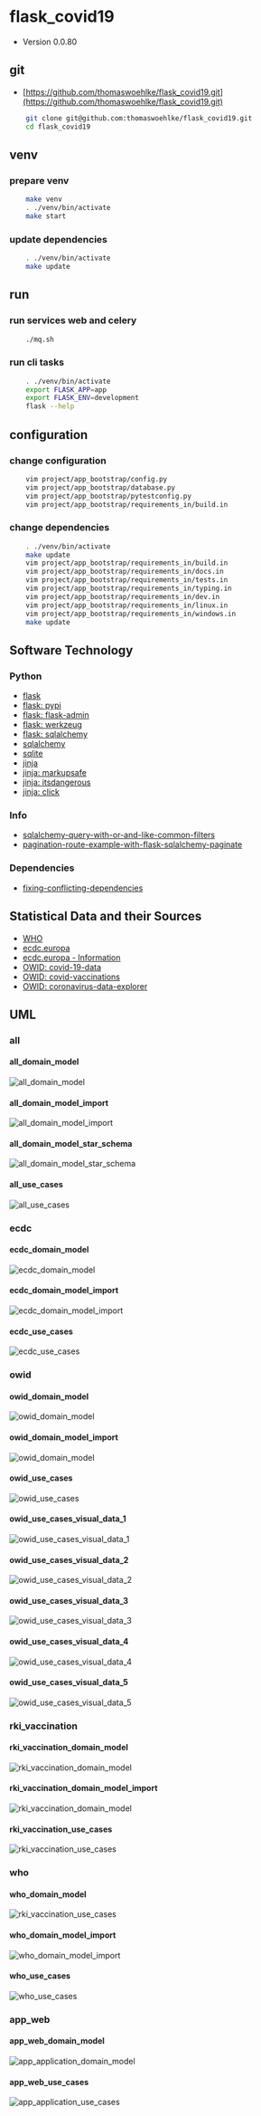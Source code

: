 # flask_covid19

* Version 0.0.80

## git

* [https://github.com/thomaswoehlke/flask_covid19.git](https://github.com/thomaswoehlke/flask_covid19.git)

````bash
    git clone git@github.com:thomaswoehlke/flask_covid19.git
    cd flask_covid19
````

## venv

### prepare venv

````bash
    make venv
    . ./venv/bin/activate
    make start
````

### update dependencies

````bash
    . ./venv/bin/activate
    make update
 ````

## run

### run services web and celery

````bash
    ./mq.sh
````

### run cli tasks

````bash
    . ./venv/bin/activate
    export FLASK_APP=app
    export FLASK_ENV=development
    flask --help
````

## configuration

### change configuration

````bash
    vim project/app_bootstrap/config.py
    vim project/app_bootstrap/database.py
    vim project/app_bootstrap/pytestconfig.py
    vim project/app_bootstrap/requirements_in/build.in
````

### change dependencies

````bash
    . ./venv/bin/activate
    make update
    vim project/app_bootstrap/requirements_in/build.in
    vim project/app_bootstrap/requirements_in/docs.in
    vim project/app_bootstrap/requirements_in/tests.in
    vim project/app_bootstrap/requirements_in/typing.in
    vim project/app_bootstrap/requirements_in/dev.in
    vim project/app_bootstrap/requirements_in/linux.in
    vim project/app_bootstrap/requirements_in/windows.in
    make update
````

## Software Technology

### Python

* [flask](https://flask.palletsprojects.com/en/1.1.x/)
* [flask: pypi](https://pypi.org/project/Flask/)
* [flask: flask-admin](https://github.com/flask-admin/flask-admin/)
* [flask: werkzeug](https://werkzeug.palletsprojects.com/en/1.0.x/)
* [flask: sqlalchemy](https://flask.palletsprojects.com/en/1.1.x/patterns/sqlalchemy/)
* [sqlalchemy](https://docs.sqlalchemy.org/en/13/)
* [sqlite](https://sqlite.org/docs.html)
* [jinja](https://jinja.palletsprojects.com/en/2.11.x/)
* [jinja: markupsafe](https://palletsprojects.com/p/markupsafe/)
* [jinja: itsdangerous](https://palletsprojects.com/p/itsdangerous/)
* [jinja: click](https://palletsprojects.com/p/click/)

### Info

* [sqlalchemy-query-with-or-and-like-common-filters](http://www.leeladharan.com/sqlalchemy-query-with-or-and-like-common-filters)
* [pagination-route-example-with-flask-sqlalchemy-paginate](https://riptutorial.com/flask/example/22201/pagination-route-example-with-flask-sqlalchemy-paginate)

### Dependencies

* [fixing-conflicting-dependencies](https://pip.pypa.io/en/latest/user_guide/#fixing-conflicting-dependencies)

## Statistical Data and their Sources

* [WHO](https://covid19.who.int/WHO-COVID-19-global-data.csv)
* [ecdc.europa](https://opendata.ecdc.europa.eu/covid19/casedistribution/csv)
* [ecdc.europa - Information](https://www.ecdc.europa.eu/en/publications-data/download-todays-data-geographic-distribution-covid-19-cases-worldwide)
* [OWID: covid-19-data](https://github.com/owid/covid-19-data)
* [OWID: covid-vaccinations](https://ourworldindata.org/covid-vaccinations)
* [OWID: coronavirus-data-explorer](https://ourworldindata.org/explorers/coronavirus-data-explorer)

## UML

### all

#### all_domain_model

![all_domain_model](uml/data_all/uml/img/all_domain_model.png)

#### all_domain_model_import

![all_domain_model_import](uml/data_all/uml/img/all_domain_model_import.png)

#### all_domain_model_star_schema

![all_domain_model_star_schema](uml/data_all/uml/img/all_domain_model_star_schema.png)

#### all_use_cases

![all_use_cases](uml/data_all/uml/img/all_use_cases.png)

### ecdc

#### ecdc_domain_model

![ecdc_domain_model](uml/data_ecdc/uml/img/ecdc_domain_model.png)

#### ecdc_domain_model_import

![ecdc_domain_model_import](uml/data_ecdc/uml/img/ecdc_domain_model_import.png)

#### ecdc_use_cases

![ecdc_use_cases](uml/data_ecdc/uml/img/ecdc_use_cases.png)

### owid

#### owid_domain_model

![owid_domain_model](uml/data_owid/img/owid_domain_model.png)

#### owid_domain_model_import

![owid_domain_model](uml/data_owid/img/owid_domain_model_import.png)

#### owid_use_cases

![owid_use_cases](uml/data_owid/img/owid_use_cases.png)

#### owid_use_cases_visual_data_1

![owid_use_cases_visual_data_1](uml/data_owid/use_cases__visual_data/img/owid_use_cases_visual_data_1.png)

#### owid_use_cases_visual_data_2

![owid_use_cases_visual_data_2](uml/data_owid/use_cases__visual_data/img/owid_use_cases_visual_data_2.png)

#### owid_use_cases_visual_data_3

![owid_use_cases_visual_data_3](uml/data_owid/use_cases__visual_data/img/owid_use_cases_visual_data_3.png)

#### owid_use_cases_visual_data_4

![owid_use_cases_visual_data_4](uml/data_owid/use_cases__visual_data/img/owid_use_cases_visual_data_4.png)

#### owid_use_cases_visual_data_5

![owid_use_cases_visual_data_5](uml/data_owid/use_cases__visual_data/img/owid_use_cases_visual_data_5.png)

### rki_vaccination

#### rki_vaccination_domain_model

![rki_vaccination_domain_model](uml/data_vaccination/img/rki_vaccination_domain_model.png)

#### rki_vaccination_domain_model_import

![rki_vaccination_domain_model](uml/data_vaccination/img/rki_vaccination_domain_model.png)

#### rki_vaccination_use_cases

![rki_vaccination_use_cases](uml/data_vaccination/img/rki_vaccination_use_cases.png)

### who

#### who_domain_model

![rki_vaccination_use_cases](uml/data_vaccination/img/rki_vaccination_use_cases.png)

#### who_domain_model_import

![who_domain_model_import](uml/data_who/img/who_domain_model_import.png)

#### who_use_cases

![who_use_cases](uml/data_who/img/who_use_cases.png)

### app_web

#### app_web_domain_model

![app_application_domain_model](uml/app_web/uml/img/app_application_domain_model.png)

#### app_web_use_cases

![app_application_use_cases](uml/app_web/uml/img/app_application_use_cases.png)

